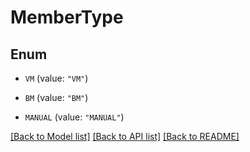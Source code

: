 # MemberType

## Enum


* `VM` (value: `"VM"`)

* `BM` (value: `"BM"`)

* `MANUAL` (value: `"MANUAL"`)


[[Back to Model list]](../README.md#documentation-for-models) [[Back to API list]](../README.md#documentation-for-api-endpoints) [[Back to README]](../README.md)


